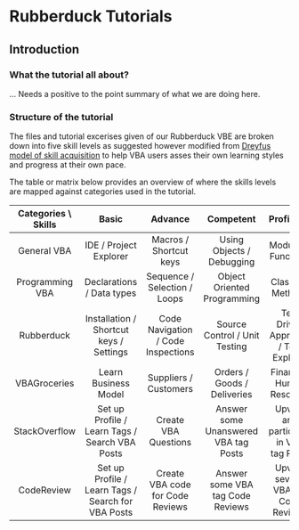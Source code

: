 # Rubberduck Tutorials

## Introduction

### What the tutorial all about?
... Needs a positive to the point summary of what we are doing here.

### Structure of the tutorial
The files and tutorial excerises given of our Rubberduck VBE are broken down into five skill levels as suggested however modified from [Dreyfus model of skill acquisition](https://en.m.wikipedia.org/wiki/Dreyfus_model_of_skill_acquisition) to help VBA users asses their own learning styles and progress at their own pace.

The table or matrix below provides an overview of where the skills levels are mapped against categories used in the tutorial.

| Categories \ Skills | Basic | Advance | Competent | Proficient | Expert |
|:-------------------:|:--------------------------------------------------:|:----------------------------------:|:-------------------------------------:|:--------------------------------------:|:---------------------------:|
| General VBA | IDE / Project Explorer | Macros / Shortcut keys | Using Objects / Debugging | Modules / Functions | Create a working  VBA code |
| Programming VBA | Declarations / Data types | Sequence / Selection / Loops | Object Oriented Programming | Classes / Methods | Interfaces and SOILD Principles |
| Rubberduck | Installation / Shortcut keys / Settings | Code Navigation / Code Inspections | Source Control / Unit Testing | Test Driven Approach / Test Explorer | Refactoring your code |
| VBAGroceries |   Learn Business Model | Suppliers / Customers | Orders / Goods / Deliveries | Finance / Human Resource | Quality Assurance |
| StackOverflow | Set up Profile / Learn Tags / Search VBA Posts | Create VBA Questions | Answer some Unanswered  VBA tag Posts | Upvote and particpate in VBA tag Posts | Moderate VBA tag Posts |
| CodeReview | Set up Profile / Learn Tags / Search for VBA Posts | Create VBA code for Code Reviews | Answer some VBA tag Code Reviews | Upvote several VBA tag Code Reviews | Particpate in a Code Review |
